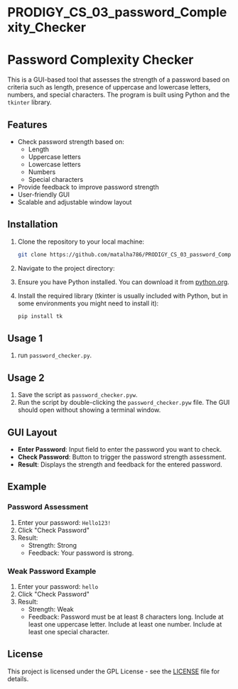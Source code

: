 # PRODIGY_CS_03_password_Complexity_Checker

# Password Complexity Checker

This is a GUI-based tool that assesses the strength of a password based on criteria such as length, presence of uppercase and lowercase letters, numbers, and special characters. The program is built using Python and the `tkinter` library.

## Features

- Check password strength based on:
  - Length
  - Uppercase letters
  - Lowercase letters
  - Numbers
  - Special characters
- Provide feedback to improve password strength
- User-friendly GUI
- Scalable and adjustable window layout

## Installation

1. Clone the repository to your local machine:

   ```bash
   git clone https://github.com/matalha786/PRODIGY_CS_03_password_Complexity_Checker
   ```

2. Navigate to the project directory:

3. Ensure you have Python installed. You can download it from [python.org](https://www.python.org/downloads/).

4. Install the required library (tkinter is usually included with Python, but in some environments you might need to install it):

   ```bash
   pip install tk
   ```
## Usage 1

1. run `password_checker.py`.

## Usage 2

1. Save the script as `password_checker.pyw`.
2. Run the script by double-clicking the `password_checker.pyw` file. The GUI should open without showing a terminal window.

## GUI Layout

- **Enter Password**: Input field to enter the password you want to check.
- **Check Password**: Button to trigger the password strength assessment.
- **Result**: Displays the strength and feedback for the entered password.

## Example

### Password Assessment

1. Enter your password: `Hello123!`
2. Click "Check Password"
3. Result: 
   - Strength: Strong
   - Feedback: Your password is strong.

### Weak Password Example

1. Enter your password: `hello`
2. Click "Check Password"
3. Result: 
   - Strength: Weak
   - Feedback: Password must be at least 8 characters long. Include at least one uppercase letter. Include at least one number. Include at least one special character.



## License

This project is licensed under the GPL License - see the [LICENSE](LICENSE) file for details.


